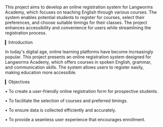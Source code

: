 This project aims to develop an online registration system for Langworms Academy, which focuses on teaching English through various courses. The system enables potential students to register for courses, select their preferences, and choose suitable timings for their classes. The project enhances accessibility and convenience for users while streamlining the registration process.

▎Introduction

In today's digital age, online learning platforms have become increasingly popular. This project presents an online registration system designed for Langworms Academy, which offers courses in spoken English, grammar, and communication skills. The system allows users to register easily, making education more accessible.

▎Objectives

• To create a user-friendly online registration form for prospective students.

• To facilitate the selection of courses and preferred timings.

• To ensure data is collected efficiently and accurately.

• To provide a seamless user experience that encourages enrollment.

